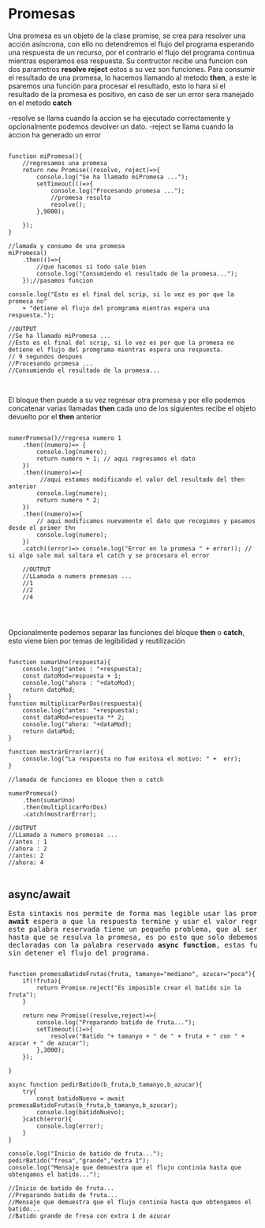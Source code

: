 <h1>Promesas</h1>
Una promesa es un objeto de la clase promise, se crea para resolver una acción asíncrona,
con ello no detendremos el flujo del programa esperando una respuesta de un recurso, por el
contrario el flujo del programa continua mientras esperamos esa respuesta.
Su contructor recibe una funcion con dos parametros <strong>resolve</strong> <strong>reject</strong>
estos a su vez son funciones.
Para consumir el resultado de una promesa, lo hacemos llamando al metodo <strong>then</strong>,
a este le psaremos una función para procesar el resultado, esto lo hara si el resultado de la promesa
es positivo, en caso de ser un error sera manejado en el metodo <strong>catch</strong>

-resolve se llama cuando la accion se ha ejecutado correctamente y opcionalmente podemos devolver un dato.
-reject se llama cuando la accion ha generado un error

<pre>
<code>
function miPromesa(){
    //regresamos una promesa
    return new Promise((resolve, reject)=>{
        console.log("Se ha llamado miPromesa ...");
        setTimeout(()=>{
            console.log("Procesando promesa ...");
            //promesa resulta
            resolve();
        },9000);

    });
}

//lamada y consumo de una promesa
miPromesa()
    .then(()=>{
        //que hacemos si todo sale bien
        console.log("Consumiendo el resultado de la promesa...");
    });//pasamos funcion

console.log("Esto es el final del scrip, si lo vez es por que la promesa no" 
    + "detiene el flujo del promgrama mientras espera una respuesta.");

//OUTPUT
//Se ha llamado miPromesa ...
//Esto es el final del scrip, si lo vez es por que la promesa no detiene el flujo del promgrama mientras espera una respuesta.
// 9 segundos despues
//Procesando promesa ...
//Consumiendo el resultado de la promesa...

</code>
</pre>

El bloque then puede a su vez regresar otra promesa y por ello podemos concatenar varias llamadas <strong>then</strong>
cada uno de los siguientes recibe el objeto devuelto por el <strong>then</strong> anterior

<pre>
<code>
numerPromesa()//regresa numero 1
    .then((numero)=> {
        console.log(numero);
        return numero + 1; // aqui regresamos el dato
    })
    .then((numero)=>{
         //aqui estamos modificando el valor del resultado del then anterior
        console.log(numero);
        return numero * 2;
    })
    .then((numero)=>{
        // aqui modificamos nuevamente el dato que recogimos y pasamos desde el primer thn
        console.log(numero);
    })
    .catch((error)=> console.log("Error en la promesa " + error)); // si algo sale mal saltara el catch y se procesara el error

    //OUTPUT
    //LLamada a numero promesas ...
    //1
    //2
    //4
</pre>
</code>

Opcionalmente podemos separar las funciones del bloque <strong>then</strong> o <strong>catch</strong>, esto
viene bien por temas de legibilidad y reutilización

<pre>
<code>
function sumarUno(respuesta){
    console.log("antes : "+respuesta);
    const datoMod=respuesta + 1;
    console.log("ahora : "+datoMod);
    return datoMod;
}
function multiplicarPorDos(respuesta){
    console.log("antes: "+respuesta);
    const dataMod=respuesta ** 2;
    console.log("ahora: "+dataMod);
    return dataMod;
}

function mostrarError(err){
    console.log("La respuesta no fue exitosa el motivo: " +  err);
}

//lamada de funciones en bloque then o catch

numerPromesa()
    .then(sumarUno)
    .then(multiplicarPorDos)
    .catch(mostrarError);

//OUTPUT
//LLamada a numero promesas ...
//antes : 1
//ahora : 2
//antes: 2
//ahora: 4
</code>
</pre>



<h2>async/await</h2>
<pre>
Esta sintaxis nos permite de forma mas legible usar las promesas y sus respuestas.
<strong>await</strong> espera a que la respuesta termine y usar el valor regresado por la promesa.
este palabra reservada tiene un pequeño problema, que al ser usada el flujo del programa se detiene
hasta que se resulva la promesa, es po esto que solo debemos usarlas dentro de funciones <strong>asíncronas</strong>
declaradas con la palabra reservada <strong>async function</strong>, estas funciones asíncronas se ejecutan
sin detener el flujo del programa.
</pre>

<pre>
<code>
function promesaBatidoFrutas(fruta, tamanyo="mediano", azucar="poca"){
    if(!fruta){
        return Promise.reject("Es imposible crear el batido sin la fruta");
    }
    
    return new Promise((resolve,reject)=>{
        console.log("Preparando batido de fruta...");
        setTimeout(()=>{
            resolve("Batido "+ tamanyo + " de " + fruta + " con " + azucar + " de azucar");
        },3000);
    });

}

async function pedirBatido(b_fruta,b_tamanyo,b_azucar){
    try{
        const batidoNuevo = await promesaBatidoFrutas(b_fruta,b_tamanyo,b_azucar);
        console.log(batidoNuevo);
    }catch(error){
        console.log(error);
    }
}

console.log("Inicio de batido de fruta...");
pedirBatido("fresa","grande","extra 1");
console.log("Mensaje que demuestra que el flujo continúa hasta que obtengamos el batido...");

//Inicio de batido de fruta...
//Preparando batido de fruta...
//Mensaje que demuestra que el flujo continúa hasta que obtengamos el batido...
//Batido grande de fresa con extra 1 de azucar
</code>
</pre>
